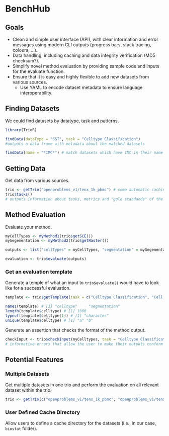
# BenchHub

<!-- badges: start -->
<!-- badges: end -->


## Goals

- Clean and simple user interface (API), with clear information and error messages using modern CLI outputs (progress bars, stack tracing, colours, …).
- Data handling, including caching and data integrity verification (MD5 checksum?).
- Simplify novel method evaluation by providing sample code and inputs for the evaluate function.
- Ensure that it is easy and highly flexible to add new datasets from various sources.
	- Use YAML to encode dataset metadata to ensure language interoperability.

## Finding Datasets

We could find datasets by datatype, task and patterns.

```r
library(TrioR)

findData(dataType = "SST", task = "Celltype Classification")
#outputs a data frame with metadata about the matched datasets

findData(name = "*IMC*") # match datasets which have IMC in their name
```

## Getting Data

Get data from various sources.

```r
trio <- getTrio("openproblems_v1/tenx_1k_pbmc") # some automatic caching, etc.
trio$tasks()
# outputs information about tasks, metrics and "gold standards" of the included data
```

## Method Evaluation

Evaluate your method.

```r
myCellTypes <- myMethod1(trio$getSCE())
mySegementation <- myMethod2(trio$getRaster())

outputs <- list("cellTypes" = myCellTypes, "segmentation" = mySegementation)

evaluation <- trio$evaluate(outputs) 
```

### Get an evaluation template

Generate a temple of what an input to `trio$evaluate()` would have to look like for a successful evaluation.

```r
template <- trio$getTemplate(task = c("Celltype Classification", "Cell Segmentation"))

names(template) # [1] "celltype"     "segmentation"
length(template$celltype) # [1] 1000
typeof(template$celltype[1]) # [1] "character"
unique(template$celltype) # [1] "a" "b"
```

Generate an assertion that checks the format of the method output.

```r
checkInput <- trio$checkInput(myCelltypes, task = "Celltype Classification")
# informative errors that allow the user to make their outputs conform to the input of trio$evaluate()
```

## Potential Features

### Multiple Datasets

Get multiple datasets in one trio and perform the evaluation on all relevant dataset within the trio.

```r
trio <- getTrio(c("openproblems_v1/tenx_1k_pbmc", "openproblems_v1/tenx_5k_pbmc"))
```

### User Defined Cache Directory

Allow users to define a cache directory for the datasets (i.e., in our case, `biostat` folder).
